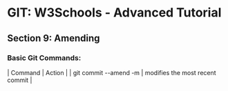 
# GIT: W3Schools - Advanced Tutorial
## Section 9: Amending

### Basic Git Commands:
| Command | Action |
| git commit --amend -m <Updated Message> | modifies the most recent commit |
